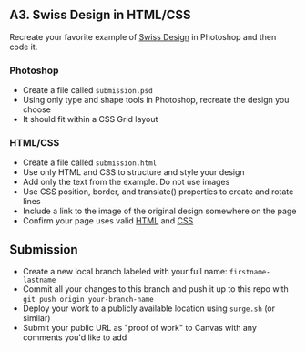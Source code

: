 ## A3. Swiss Design in HTML/CSS

Recreate your favorite example of [Swiss Design](https://github.com/omundy/critical-web-design/tree/master/exercises/e04-swiss-design) in Photoshop and then code it.

### Photoshop

- Create a file called `submission.psd`
- Using only type and shape tools in Photoshop, recreate the design you choose
- It should fit within a CSS Grid layout

### HTML/CSS

- Create a file called `submission.html`
- Use only HTML and CSS to structure and style your design
- Add only the text from the example. Do not use images
- Use CSS position, border, and translate() properties to create and rotate lines
- Include a link to the image of the original design somewhere on the page
- Confirm your page uses valid [HTML](https://validator.w3.org/) and [CSS](https://jigsaw.w3.org/css-validator/)

## Submission
- Create a new local branch labeled with your full name: `firstname-lastname`
- Commit all your changes to this branch and push it up to this repo with `git push origin your-branch-name`
- Deploy your work to a publicly available location using `surge.sh` (or similar)
- Submit your public URL as "proof of work" to Canvas with any comments you'd like to add
